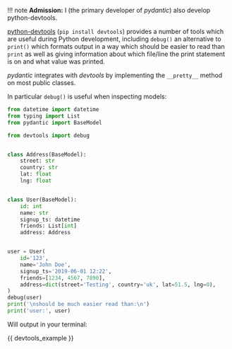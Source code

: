 !!! note
    **Admission:** I (the primary developer of *pydantic*) also develop python-devtools.

[python-devtools](https://python-devtools.helpmanual.io/) (`pip install devtools`) provides a number of tools which
are useful during Python development, including `debug()` an alternative to `print()` which formats output in a way
which should be easier to read than `print` as well as giving information about which file/line the print statement
is on and what value was printed.

*pydantic* integrates with *devtools* by implementing the `__pretty__` method on most public classes.

In particular `debug()` is useful when inspecting models:


```py test="no-print-intercept"
from datetime import datetime
from typing import List
from pydantic import BaseModel

from devtools import debug


class Address(BaseModel):
    street: str
    country: str
    lat: float
    lng: float


class User(BaseModel):
    id: int
    name: str
    signup_ts: datetime
    friends: List[int]
    address: Address


user = User(
    id='123',
    name='John Doe',
    signup_ts='2019-06-01 12:22',
    friends=[1234, 4567, 7890],
    address=dict(street='Testing', country='uk', lat=51.5, lng=0),
)
debug(user)
print('\nshould be much easier read than:\n')
print('user:', user)
```

Will output in your terminal:

{{ devtools_example }}
